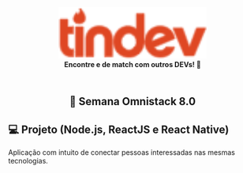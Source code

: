 <h4 align="center">
    <img alt="Tin DEV" src="mobile/src/assets/logo.png" width="300px" />
    <br/>
    <b>Encontre e de match com outros DEVs!</b> 🦸‍
</h4>
<h2 align="center">
    <br/>
  🚀 Semana Omnistack 8.0
</h2>

## 💻 Projeto (Node.js, ReactJS e React Native)
Aplicação com intuito de conectar pessoas interessadas nas mesmas tecnologias.
